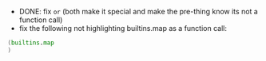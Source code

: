 - DONE: fix `or` (both make it special and make the pre-thing know its not a function call)
- fix the following not highlighting builtins.map as a function call:
```nix
(builtins.map
)
```